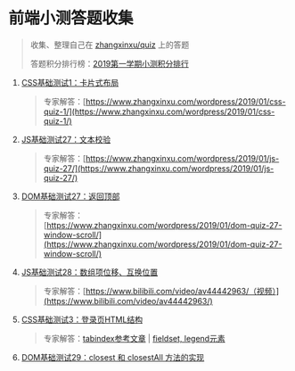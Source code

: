 # 前端小测答题收集

> 收集、整理自己在 [zhangxinxu/quiz](https://github.com/zhangxinxu/quiz/issues) 上的答题
>
> 答题积分排行榜：[2019第一学期小测积分排行](https://www.zhangxinxu.com/php/quiz)

1. [CSS基础测试1：卡片式布局](https://github.com/wingmeng/front-end-quiz/issues/1)
    > 专家解答：[https://www.zhangxinxu.com/wordpress/2019/01/css-quiz-1/](https://www.zhangxinxu.com/wordpress/2019/01/css-quiz-1/)
  
2. [JS基础测试27：文本校验](https://github.com/wingmeng/front-end-quiz/issues/2)
    > 专家解答：[https://www.zhangxinxu.com/wordpress/2019/01/js-quiz-27/](https://www.zhangxinxu.com/wordpress/2019/01/js-quiz-27/)
  
3. [DOM基础测试27：返回顶部](https://github.com/wingmeng/front-end-quiz/issues/3)
    > 专家解答：[https://www.zhangxinxu.com/wordpress/2019/01/dom-quiz-27-window-scroll/](https://www.zhangxinxu.com/wordpress/2019/01/dom-quiz-27-window-scroll/)
  
4. [JS基础测试28：数组项位移、互换位置](https://github.com/wingmeng/front-end-quiz/issues/4)
    > 专家解答：[https://www.bilibili.com/video/av44442963/（视频）](https://www.bilibili.com/video/av44442963/)

5. [CSS基础测试3：登录页HTML结构](https://github.com/wingmeng/front-end-quiz/issues/5)
    > 专家解答：[tabindex参考文章](https://www.zhangxinxu.com/wordpress/?p=6131) | 
    [fieldset, legend元素](https://www.zhangxinxu.com/wordpress/?p=5730)

6. [DOM基础测试29：closest 和 closestAll 方法的实现](https://github.com/wingmeng/front-end-quiz/issues/6)
